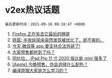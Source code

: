 # v2ex热议话题

`最后更新时间：2021-09-18 08:18:47 +0800`

1. [Firefox 正在失去它最后的拥趸](https://www.v2ex.com/t/802450)
1. [转载: 半夜娃尿床突然发现被优化了，挺不爽的。](https://www.v2ex.com/t/802488)
1. [今天,微信等 app 要支持合法外链了!](https://www.v2ex.com/t/802447)
1. [大家预售都抢到了吗？](https://www.v2ex.com/t/802615)
1. [同价位， iPad Pro 11 寸 2020 版比新 mini 强多了](https://www.v2ex.com/t/802507)
1. [[Apple] 今晚预售，你会选择什么配色？](https://www.v2ex.com/t/802537)
1. [编译原理大家是怎么学习的？](https://www.v2ex.com/t/802520)

